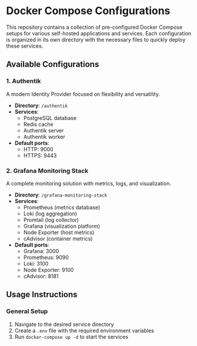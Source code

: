 # Docker Compose Configurations

This repository contains a collection of pre-configured Docker Compose setups for various self-hosted applications and services. Each configuration is organized in its own directory with the necessary files to quickly deploy these services.

## Available Configurations

### 1. Authentik

A modern Identity Provider focused on flexibility and versatility.

- **Directory**: `/authentik`
- **Services**:
  - PostgreSQL database
  - Redis cache
  - Authentik server
  - Authentik worker
- **Default ports**:
  - HTTP: 9000
  - HTTPS: 9443

### 2. Grafana Monitoring Stack

A complete monitoring solution with metrics, logs, and visualization.

- **Directory**: `/grafana-monitoring-stack`
- **Services**:
  - Prometheus (metrics database)
  - Loki (log aggregation)
  - Promtail (log collector)
  - Grafana (visualization platform)
  - Node Exporter (host metrics)
  - cAdvisor (container metrics)
- **Default ports**:
  - Grafana: 3000
  - Prometheus: 9090
  - Loki: 3100
  - Node Exporter: 9100
  - cAdvisor: 8181

## Usage Instructions

### General Setup

1. Navigate to the desired service directory
2. Create a `.env` file with the required environment variables
3. Run `docker-compose up -d` to start the services
